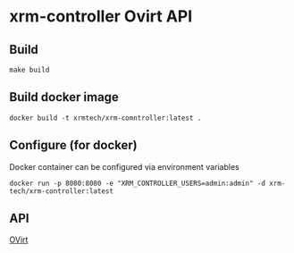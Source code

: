 # xrm-controller Ovirt API


## Build

`make build`


## Build docker image

`docker build -t xrmtech/xrm-comntroller:latest .`

## Configure (for docker)

Docker container can be configured via environment variables

`docker run -p 8080:8080 -e "XRM_CONTROLLER_USERS=admin:admin" -d xrm-tech/xrm-controller:latest`

## API

[OVirt](./app/xrm-controller/ovirt.md)
